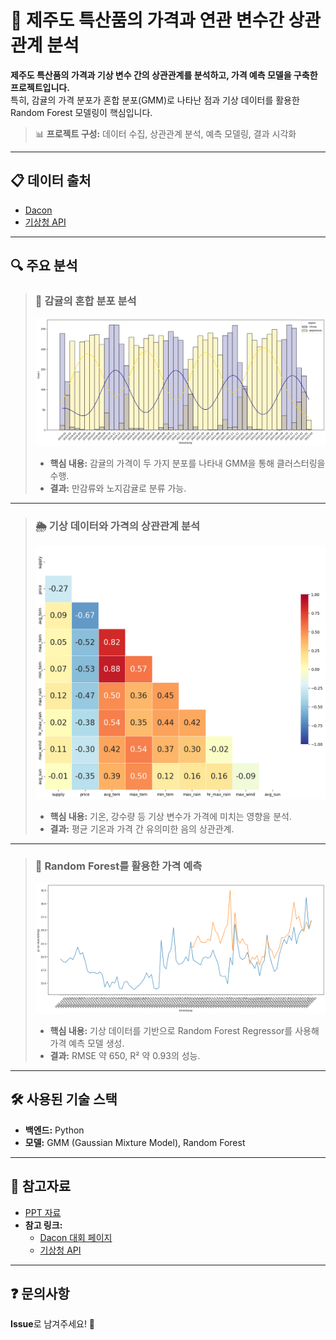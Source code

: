 # 🌴 제주도 특산품의 가격과 연관 변수간 상관관계 분석

**제주도 특산품의 가격과 기상 변수 간의 상관관계를 분석하고, 가격 예측 모델을 구축한 프로젝트입니다.**  
특히, 감귤의 가격 분포가 혼합 분포(GMM)로 나타난 점과 기상 데이터를 활용한 Random Forest 모델링이 핵심입니다.

> 📊 **프로젝트 구성:** 데이터 수집, 상관관계 분석, 예측 모델링, 결과 시각화

---

## 📋 데이터 출처
- [Dacon](https://dacon.io/competitions/official/236176/data)
- [기상청 API](https://data.kma.go.kr/)

---

## 🔍 주요 분석
> ### 🍊 감귤의 혼합 분포 분석
> ![GMM 분석](./img/gmm.png)
> - **핵심 내용:** 감귤의 가격이 두 가지 분포를 나타내 GMM을 통해 클러스터링을 수행.  
> - **결과:** 만감류와 노지감귤로 분류 가능.

---

> ### 🌦️ 기상 데이터와 가격의 상관관계 분석
> ![기상 데이터 상관관계](./img/heatmap.png)
> - **핵심 내용:** 기온, 강수량 등 기상 변수가 가격에 미치는 영향을 분석.  
> - **결과:** 평균 기온과 가격 간 유의미한 음의 상관관계.

---

> ### 🌳 Random Forest를 활용한 가격 예측
> ![가격 예측 결과](./img/pred.png)
> - **핵심 내용:** 기상 데이터를 기반으로 Random Forest Regressor를 사용해 가격 예측 모델 생성.  
> - **결과:** RMSE 약 650, R² 약 0.93의 성능.

---

## 🛠 사용된 기술 스택
- **백엔드:** Python
- **모델:** GMM (Gaussian Mixture Model), Random Forest

---

## 📄 참고자료
- [PPT 자료](./ppt.pdf)
- **참고 링크:**
  - [Dacon 대회 페이지](https://dacon.io/competitions/official/236176/data)
  - [기상청 API](https://data.kma.go.kr/)

---

## ❓ 문의사항
**Issue**로 남겨주세요! 🙌
